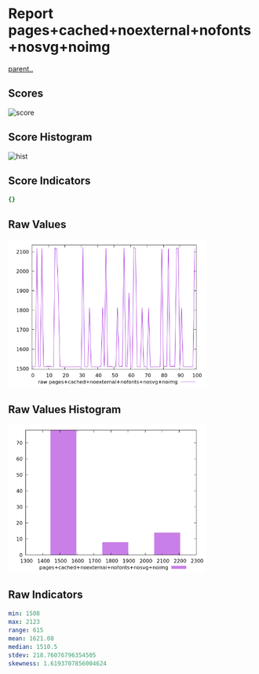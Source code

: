 # Report pages+cached+noexternal+nofonts+nosvg+noimg

[parent..](./..)  


## Scores

![score](./score.png)  

## Score Histogram

![hist](./hist.png)  

## Score Indicators

```yaml
{}

```

## Raw Values

![raw](./raw.png)  

## Raw Values Histogram

![raw hist](./raw_hist.png)  

## Raw Indicators

```yaml
min: 1508
max: 2123
range: 615
mean: 1621.08
median: 1510.5
stdev: 218.76076796354505
skewness: 1.6193707856004624

```

<style>
  img {
    max-width: 80%;
  }
</style>
      
